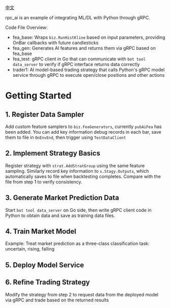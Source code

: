 [中文](README_cn.md)

rpc_ai is an example of integrating ML/DL with Python through gRPC.

Code File Overview:
* fea_base: Wraps `biz.RunHistKline` based on input parameters, providing OnBar callbacks with future candlesticks
* fea_gen: Generates AI features and returns them via gRPC based on fea_base
* fea_test: gRPC client in Go that can communicate with `bot tool data_server` to verify if gRPC interface returns data correctly
* trader1: AI model-based trading strategy that calls Python's gRPC model service through gRPC to execute open/close positions and other actions

# Getting Started
## 1. Register Data Sampler
Add custom feature samplers to `biz.FeaGenerators`, currently `pubAiFea` has been added.
You can add key information debug records in each bar, save them to file in `OnEnvEnd`, then trigger using `TestDataClient`

## 2. Implement Strategy Basics
Register strategy with `strat.AddStratGroup` using the same feature sampling.
Similarly record key information to `s.Stagy.Outputs`, which automatically saves to file when backtesting completes. Compare with the file from step 1 to verify consistency.

## 3. Generate Market Prediction Data
Start `bot tool data_server` on Go side, then write gRPC client code in Python to obtain data and save as training data files.

## 4. Train Market Model
Example: Treat market prediction as a three-class classification task: uncertain, rising, falling

## 5. Deploy Model Service

## 6. Refine Trading Strategy
Modify the strategy from step 2 to request data from the deployed model via gRPC and trade based on the returned results
